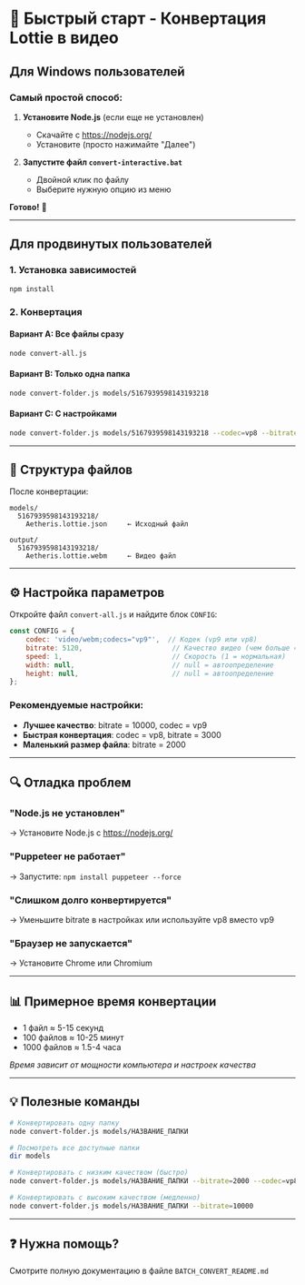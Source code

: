 # 🚀 Быстрый старт - Конвертация Lottie в видео

## Для Windows пользователей

### Самый простой способ:

1. **Установите Node.js** (если еще не установлен)
   - Скачайте с https://nodejs.org/
   - Установите (просто нажимайте "Далее")

2. **Запустите файл `convert-interactive.bat`**
   - Двойной клик по файлу
   - Выберите нужную опцию из меню

**Готово!** 🎉

---

## Для продвинутых пользователей

### 1. Установка зависимостей
```bash
npm install
```

### 2. Конвертация

#### Вариант A: Все файлы сразу
```bash
node convert-all.js
```

#### Вариант B: Только одна папка
```bash
node convert-folder.js models/5167939598143193218
```

#### Вариант C: С настройками
```bash
node convert-folder.js models/5167939598143193218 --codec=vp8 --bitrate=8000
```

---

## 📁 Структура файлов

После конвертации:

```
models/
  5167939598143193218/
    Aetheris.lottie.json     ← Исходный файл

output/
  5167939598143193218/
    Aetheris.lottie.webm     ← Видео файл
```

---

## ⚙️ Настройка параметров

Откройте файл `convert-all.js` и найдите блок `CONFIG`:

```javascript
const CONFIG = {
    codec: 'video/webm;codecs="vp9"',  // Кодек (vp9 или vp8)
    bitrate: 5120,                      // Качество видео (чем больше = лучше)
    speed: 1,                           // Скорость (1 = нормальная)
    width: null,                        // null = автоопределение
    height: null,                       // null = автоопределение
};
```

### Рекомендуемые настройки:

- **Лучшее качество**: bitrate = 10000, codec = vp9
- **Быстрая конвертация**: codec = vp8, bitrate = 3000
- **Маленький размер файла**: bitrate = 2000

---

## 🔍 Отладка проблем

### "Node.js не установлен"
→ Установите Node.js с https://nodejs.org/

### "Puppeteer не работает"
→ Запустите: `npm install puppeteer --force`

### "Слишком долго конвертируется"
→ Уменьшите bitrate в настройках или используйте vp8 вместо vp9

### "Браузер не запускается"
→ Установите Chrome или Chromium

---

## 📊 Примерное время конвертации

- 1 файл ≈ 5-15 секунд
- 100 файлов ≈ 10-25 минут
- 1000 файлов ≈ 1.5-4 часа

*Время зависит от мощности компьютера и настроек качества*

---

## 💡 Полезные команды

```bash
# Конвертировать одну папку
node convert-folder.js models/НАЗВАНИЕ_ПАПКИ

# Посмотреть все доступные папки
dir models

# Конвертировать с низким качеством (быстро)
node convert-folder.js models/НАЗВАНИЕ_ПАПКИ --bitrate=2000 --codec=vp8

# Конвертировать с высоким качеством (медленно)
node convert-folder.js models/НАЗВАНИЕ_ПАПКИ --bitrate=10000
```

---

## ❓ Нужна помощь?

Смотрите полную документацию в файле `BATCH_CONVERT_README.md`

